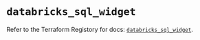 # `databricks_sql_widget`

Refer to the Terraform Registory for docs: [`databricks_sql_widget`](https://registry.terraform.io/providers/databricks/databricks/1.32.0/docs/resources/sql_widget).
